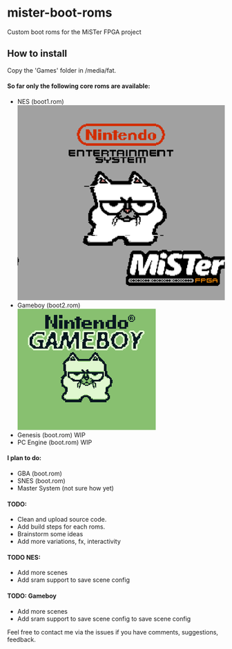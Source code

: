 # mister-boot-roms
Custom boot roms for the MiSTer FPGA project

## How to install
Copy the 'Games' folder in /media/fat.

#### So far only the following core roms are available:
- NES (boot1.rom)  
![NES](Images/NES.gif)
- Gameboy (boot2.rom)  
![Gameboy](Images/gameboy.gif)
- Genesis (boot.rom) WIP
- PC Engine (boot.rom) WIP

#### I plan to do:
- GBA (boot.rom)
- SNES (boot.rom)
- Master System (not sure how yet)

#### TODO:
- Clean and upload source code.
- Add build steps for each roms.
- Brainstorm some ideas
- Add more variations, fx, interactivity

#### TODO NES:
- Add more scenes
- Add sram support to save scene config

#### TODO: Gameboy
- Add more scenes
- Add sram support to save scene config
 to save scene config

Feel free to contact me via the issues if you have comments, suggestions, feedback.
